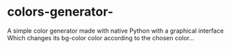 # colors-generator-
A simple color generator made with native Python with a graphical interface Which changes its bg-color color according to the chosen color...

